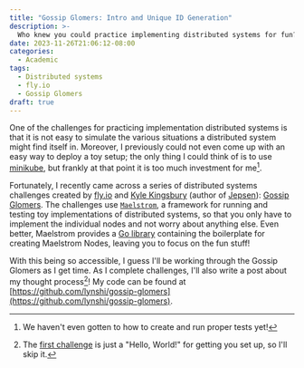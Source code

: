 ```yaml
---
title: "Gossip Glomers: Intro and Unique ID Generation"
description: >-
  Who knew you could practice implementing distributed systems for fun?
date: 2023-11-26T21:06:12-08:00
categories:
  - Academic
tags:
  - Distributed systems
  - fly.io
  - Gossip Glomers
draft: true
---
```


One of the challenges for practicing implementation distributed systems is that it is not easy to simulate the various situations a distributed system might find itself in. Moreover, I previously could not even come up with an easy way to deploy a toy setup; the only thing I could think of is to use [minikube](https://minikube.sigs.k8s.io/docs/), but frankly at that point it is too much investment for me[^0].

Fortunately, I recently came across a series of distributed systems challenges created by [fly.io](https://fly.io/) and [Kyle Kingsbury](https://aphyr.com/about) (author of [Jepsen](https://jepsen.io/)): [Gossip Glomers](https://fly.io/dist-sys/). The challenges use [`Maelstrom`](https://github.com/jepsen-io/maelstrom), a framework for running and testing toy implementations of distributed systems, so that you only have to implement the individual nodes and not worry about anything else. Even better, Maelstrom provides a [Go library](https://pkg.go.dev/github.com/jepsen-io/maelstrom/demo/go) containing the boilerplate for creating Maelstrom Nodes, leaving you to focus on the fun stuff!

With this being so accessible, I guess I'll be working through the Gossip Glomers as I get time. As I complete challenges, I'll also write a post about my thought process[^1]! My code can be found at [https://github.com/lynshi/gossip-glomers](https://github.com/lynshi/gossip-glomers).

<!--- Footnotes -->

[^0]: We haven't even gotten to how to create and run proper tests yet!
[^1]: The [first challenge](https://fly.io/dist-sys/1/) is just a "Hello, World!" for getting you set up, so I'll skip it.
